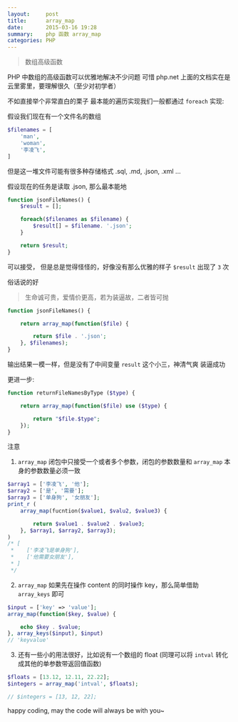 ```yaml
---
layout:     post
title:      array_map
date:       2015-03-16 19:28
summary:    php 函数 array_map
categories: PHP
---
```


> 数组高级函数

PHP 中数组的高级函数可以优雅地解决不少问题 可惜 php.net 上面的文档实在是云里雾里，要理解很久（至少对初学者）

不如直接举个非常直白的栗子
最本能的遍历实现我们一般都通过 `foreach` 实现:

假设我们现在有一个文件名的数组

```php
$filenames = [
    'man',
    'woman',
    '李凌飞',
]
```

但是这一堆文件可能有很多种存储格式 .sql, .md, .json, .xml ...

假设现在的任务是读取 .json, 那么最本能地

```php
function jsonFileNames() {
    $result = [];

    foreach($filenames as $filename) {
        $result[] = $filename. '.json';
    }

    return $result;
}
```

可以接受， 但是总是觉得怪怪的，好像没有那么优雅的样子 `$result` 出现了 `3` 次

俗话说的好

> 生命诚可贵，爱情价更高，若为装逼故，二者皆可抛

```php
function jsonFileNames() {

    return array_map(function($file) {

        return $file . '.json';
    }, $filenames);
}
```

输出结果一模一样，但是没有了中间变量 `result` 这个小三，神清气爽 装逼成功

更进一步:

```php
function returnFileNamesByType ($type) {

    return array_map(function($file) use ($type) {

        return "$file.$type";
    });
}
```

注意
1. `array_map` 闭包中只接受一个或者多个参数，闭包的参数数量和 `array_map` 本身的参数数量必须一致
```php
$array1 = ['李凌飞', '他'];
$array2 = ['是', '需要'];
$array3 = ['单身狗', '女朋友'];
print_r (
    array_map(fucntion($value1, $valu2, $value3) {

        return $value1 . $value2 . $value3;
    }, $array1, $array2, $array3);
)
/* [
 *    ['李凌飞是单身狗'],
 *    ['他需要女朋友'],
 * ]
 */
```
2. `array_map` 如果先在操作 content 的同时操作 key，那么简单借助 `array_keys` 即可
```php
$input = ['key' => 'value'];
array_map(function($key, $value) {

    echo $key . $value;
}, array_keys($input), $input)
// 'keyvalue'
```
3. 还有一些小的用法很好，比如说有一个数组的 float (同理可以将 `intval` 转化成其他的单参数带返回值函数)
```php
$floats = [13.12, 12.11, 22.22];
$integers = array_map('intval', $floats);

// $integers = [13, 12, 22];
```

happy coding, may the code will always be with you~

